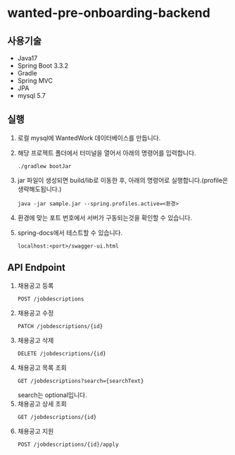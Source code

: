 # wanted-pre-onboarding-backend
## 사용기술
- Java17
- Spring Boot 3.3.2
- Gradle
- Spring MVC
- JPA
- mysql 5.7
## 실행
1. 로컬 mysql에 WantedWork 데이터베이스를 만듭니다.
2. 해당 프로젝트 폴더에서 터미널을 열어서 아래의 명령어를 입력합니다.
    ```shell
    ./gradlew bootJar
    ```
3. jar 파일이 생성되면 build/lib로 이동한 후, 아래의 명령어로 실행합니다.(profile은 생략해도됩니다.)
    ```shell
    java -jar sample.jar --spring.profiles.active=<환경>
    ```
   
4. 환경에 맞는 포트 번호에서 서버가 구동되는것을 확인할 수 있습니다.

5. spring-docs에서 테스트할 수 있습니다.
    ```text
    localhost:<port>/swagger-ui.html
    ```

## API Endpoint
1. 채용공고 등록
   ```http request
   POST /jobdescriptions 
   ```
2. 채용공고 수정
   ```http request
   PATCH /jobdescriptions/{id}
   ```
3. 채용공고 삭제
   ```http request
   DELETE /jobdescriptions/{id}
   ```
4. 채용공고 목록 조회
   ```http request
   GET /jobdescriptions?search={searchText} 
   ```
   search는 optional입니다.
5. 채용공고 상세 조회
   ```http request
   GET /jobdescriptions/{id} 
   ```
6. 채용공고 지원
    ```http request
   POST /jobdescriptions/{id}/apply
   ```